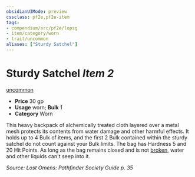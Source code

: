 ```yaml
---
obsidianUIMode: preview
cssclass: pf2e,pf2e-item
tags:
- compendium/src/pf2e/lopsg
- item/category/worn
- trait/uncommon
aliases: ["Sturdy Satchel"]
---
```

# Sturdy Satchel *Item 2*  
[uncommon](/rules/traits/uncommon.md)  

- **Price** 30 gp
- **Usage** worn; **Bulk** 1
- **Category** Worn

This heavy backpack of alchemically treated cloth layered over a metal mesh protects its contents from water damage and other harmful effects. It holds up to 4 Bulk of items, and the first 2 Bulk contained within the sturdy satchel do not count against your Bulk limits. The bag has Hardness 5 and 20 Hit Points. As long as the bag remains closed and is not [broken](/rules/conditions.md#Broken), water and other liquids can't seep into it.

*Source: Lost Omens: Pathfinder Society Guide p. 35*